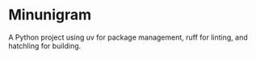 # Minunigram

A Python project using uv for package management, ruff for linting, and hatchling for building.
